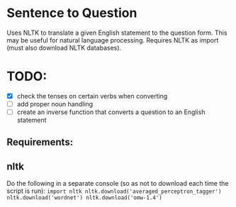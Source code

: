 # Sentence to Question
Uses NLTK to translate a given English statement to the question form.
This may be useful for natural language processing.
Requires NLTK as import (must also download NLTK databases).

# TODO:
- [x] check the tenses on certain verbs when converting
- [ ] add proper noun handling
- [ ] create an inverse function that converts a question to an English statement

## Requirements:
nltk
----
Do the following in a separate console (so as not to download each time the script is run):
`
import nltk
nltk.download('averaged_perceptron_tagger')
nltk.download('wordnet')
nltk.download('omw-1.4') 
`